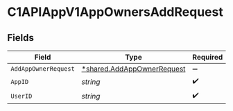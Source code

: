 # C1APIAppV1AppOwnersAddRequest


## Fields

| Field                                                                   | Type                                                                    | Required                                                                | Description                                                             |
| ----------------------------------------------------------------------- | ----------------------------------------------------------------------- | ----------------------------------------------------------------------- | ----------------------------------------------------------------------- |
| `AddAppOwnerRequest`                                                    | [*shared.AddAppOwnerRequest](../../models/shared/addappownerrequest.md) | :heavy_minus_sign:                                                      | N/A                                                                     |
| `AppID`                                                                 | *string*                                                                | :heavy_check_mark:                                                      | N/A                                                                     |
| `UserID`                                                                | *string*                                                                | :heavy_check_mark:                                                      | N/A                                                                     |